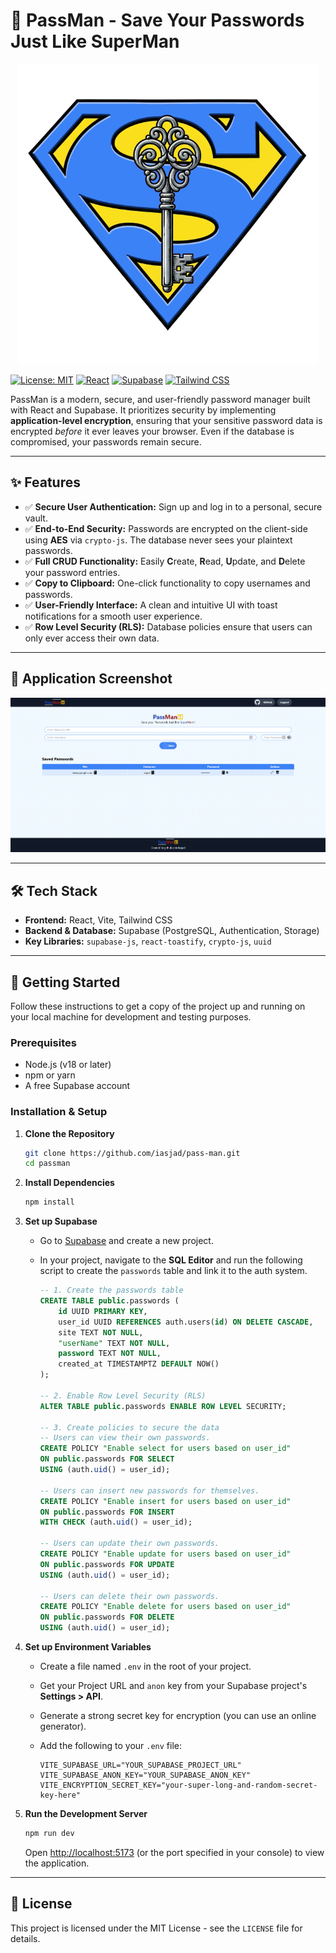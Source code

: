# 🔐 PassMan - Save Your Passwords Just Like SuperMan

<div align="center">

![PassMan Logo](./public/logo.png 'PassMan Logo')

</div>

[![License: MIT](https://img.shields.io/badge/License-MIT-yellow.svg)](https://opensource.org/licenses/MIT)
[![React](https://img.shields.io/badge/React-18.x-blue.svg?logo=react)](https://reactjs.org/)
[![Supabase](https://img.shields.io/badge/Supabase-green.svg?logo=supabase)](https://supabase.io/)
[![Tailwind CSS](https://img.shields.io/badge/Tailwind_CSS-3.x-blue.svg?logo=tailwind-css)](https://tailwindcss.com/)

PassMan is a modern, secure, and user-friendly password manager built with React and Supabase. It prioritizes security by implementing **application-level encryption**, ensuring that your sensitive password data is encrypted _before_ it ever leaves your browser. Even if the database is compromised, your passwords remain secure.

---

## ✨ Features

- ✅ **Secure User Authentication:** Sign up and log in to a personal, secure vault.
- ✅ **End-to-End Security:** Passwords are encrypted on the client-side using **AES** via `crypto-js`. The database never sees your plaintext passwords.
- ✅ **Full CRUD Functionality:** Easily **C**reate, **R**ead, **U**pdate, and **D**elete your password entries.
- ✅ **Copy to Clipboard:** One-click functionality to copy usernames and passwords.
- ✅ **User-Friendly Interface:** A clean and intuitive UI with toast notifications for a smooth user experience.
- ✅ **Row Level Security (RLS):** Database policies ensure that users can only ever access their own data.

---

## 📸 Application Screenshot

![PassMan Screenshot](./screenshot/screenshot.png 'PassMan Application Interface')

---

## 🛠️ Tech Stack

- **Frontend:** React, Vite, Tailwind CSS
- **Backend & Database:** Supabase (PostgreSQL, Authentication, Storage)
- **Key Libraries:** `supabase-js`, `react-toastify`, `crypto-js`, `uuid`

---

## 🚀 Getting Started

Follow these instructions to get a copy of the project up and running on your local machine for development and testing purposes.

### Prerequisites

- Node.js (v18 or later)
- npm or yarn
- A free Supabase account

### Installation & Setup

1.  **Clone the Repository**

    ```bash
    git clone https://github.com/iasjad/pass-man.git
    cd passman
    ```

2.  **Install Dependencies**

    ```bash
    npm install
    ```

3.  **Set up Supabase**

    - Go to [Supabase](https://supabase.com/) and create a new project.
    - In your project, navigate to the **SQL Editor** and run the following script to create the `passwords` table and link it to the auth system.

      ```sql
      -- 1. Create the passwords table
      CREATE TABLE public.passwords (
          id UUID PRIMARY KEY,
          user_id UUID REFERENCES auth.users(id) ON DELETE CASCADE,
          site TEXT NOT NULL,
          "userName" TEXT NOT NULL,
          password TEXT NOT NULL,
          created_at TIMESTAMPTZ DEFAULT NOW()
      );

      -- 2. Enable Row Level Security (RLS)
      ALTER TABLE public.passwords ENABLE ROW LEVEL SECURITY;

      -- 3. Create policies to secure the data
      -- Users can view their own passwords.
      CREATE POLICY "Enable select for users based on user_id"
      ON public.passwords FOR SELECT
      USING (auth.uid() = user_id);

      -- Users can insert new passwords for themselves.
      CREATE POLICY "Enable insert for users based on user_id"
      ON public.passwords FOR INSERT
      WITH CHECK (auth.uid() = user_id);

      -- Users can update their own passwords.
      CREATE POLICY "Enable update for users based on user_id"
      ON public.passwords FOR UPDATE
      USING (auth.uid() = user_id);

      -- Users can delete their own passwords.
      CREATE POLICY "Enable delete for users based on user_id"
      ON public.passwords FOR DELETE
      USING (auth.uid() = user_id);
      ```

4.  **Set up Environment Variables**

    - Create a file named `.env` in the root of your project.
    - Get your Project URL and `anon` key from your Supabase project's **Settings > API**.
    - Generate a strong secret key for encryption (you can use an online generator).
    - Add the following to your `.env` file:

      ```
      VITE_SUPABASE_URL="YOUR_SUPABASE_PROJECT_URL"
      VITE_SUPABASE_ANON_KEY="YOUR_SUPABASE_ANON_KEY"
      VITE_ENCRYPTION_SECRET_KEY="your-super-long-and-random-secret-key-here"
      ```

5.  **Run the Development Server**
    ```bash
    npm run dev
    ```
    Open [http://localhost:5173](http://localhost:5173) (or the port specified in your console) to view the application.

---

## 📜 License

This project is licensed under the MIT License - see the `LICENSE` file for details.
